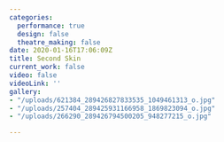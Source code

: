 ```yaml
---
categories:
  performance: true
  design: false
  theatre_making: false
date: 2020-01-16T17:06:09Z
title: Second Skin
current_work: false
video: false
videoLink: ''
gallery:
- "/uploads/621384_289426827833535_1049461313_o.jpg"
- "/uploads/257404_289425931166958_1869823094_o.jpg"
- "/uploads/266290_289426794500205_948277215_o.jpg"

---
```

